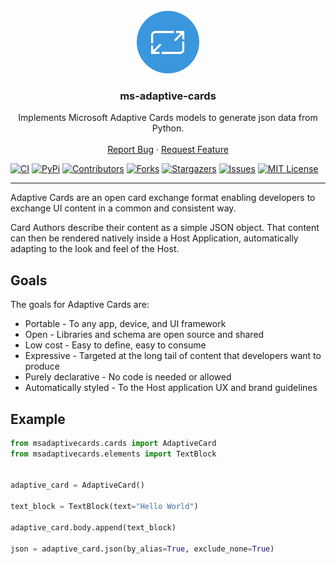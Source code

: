 <br />
<div align="center">
  <a href="https://github.com/idarb-oss/adaptive-cards">
    <img src="assets/adaptive-card.svg" alt="Logo" width="100" height="100">
  </a>

<h3 align="center">ms-adaptive-cards</h3>

  <p align="center">
    Implements Microsoft Adaptive Cards models to generate json data from Python.
    <br />
    <br />
    <a href="https://github.com/idarb-oss/adaptive-cards/issues">Report Bug</a>
    ·
    <a href="https://github.com/idarb-oss/adaptive-cards/issues">Request Feature</a>
  </p>
</div>

[![CI][ci-shield]][ci-url]
[![PyPi][pypi-shield]][pypi-url]
[![Contributors][contributors-shield]][contributors-url]
[![Forks][forks-shield]][forks-url]
[![Stargazers][stars-shield]][stars-url]
[![Issues][issues-shield]][issues-url]
[![MIT License][license-shield]][license-url]

---

Adaptive Cards are an open card exchange format enabling developers to exchange UI content in a common and consistent way.

Card Authors describe their content as a simple JSON object. That content can then be rendered natively inside a Host Application, automatically adapting to the look and feel of the Host.

## Goals

The goals for Adaptive Cards are:

- Portable - To any app, device, and UI framework
- Open - Libraries and schema are open source and shared
- Low cost - Easy to define, easy to consume
- Expressive - Targeted at the long tail of content that developers want to produce
- Purely declarative - No code is needed or allowed
- Automatically styled - To the Host application UX and brand guidelines

## Example

```python
from msadaptivecards.cards import AdaptiveCard
from msadaptivecards.elements import TextBlock


adaptive_card = AdaptiveCard()

text_block = TextBlock(text="Hello World")

adaptive_card.body.append(text_block)

json = adaptive_card.json(by_alias=True, exclude_none=True)
```



<!-- MARKDOWN LINKS & IMAGES -->
<!-- https://www.markdownguide.org/basic-syntax/#reference-style-links -->
[ci-shield]: https://img.shields.io/github/workflow/status/idarb-oss/adaptive-cards/CI?style=for-the-badge
[ci-url]: https://github.com/idarb-oss/adaptive-cards/actions?query=event%3Apush+branch%3Amain+workflow%3Aci
[pypi-shield]: https://img.shields.io/pypi/v/ms-adaptive-cards?style=for-the-badge
[pypi-url]: https://pypi.org/project/ms-adaptive-cards/
[contributors-shield]: https://img.shields.io/github/contributors/idarb-oss/adaptive-cards.svg?style=for-the-badge
[contributors-url]: https://github.com/idarb-oss/adaptive-cards/graphs/contributors
[forks-shield]: https://img.shields.io/github/forks/idarb-oss/adaptive-cards.svg?style=for-the-badge
[forks-url]: https://github.com/idarb-oss/adaptive-cards/network/members
[stars-shield]: https://img.shields.io/github/stars/idarb-oss/adaptive-cards.svg?style=for-the-badge
[stars-url]: https://github.com/idarb-oss/adaptive-cards/stargazers
[issues-shield]: https://img.shields.io/github/issues/idarb-oss/adaptive-cards.svg?style=for-the-badge
[issues-url]: https://github.com/idarb-oss/adaptive-cards/issues
[license-shield]: https://img.shields.io/github/license/idarb-oss/adaptive-cards.svg?style=for-the-badge
[license-url]: https://github.com/idarb-oss/adaptive-cards/blob/master/LICENSE.txt
[product-screenshot]: images/screenshot.png
[AdaptiveCards]: https://adaptivecards.io/explorer/AdaptiveCard.html
